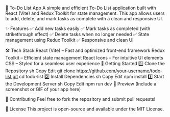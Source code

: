 📝 To-Do List App
A simple and efficient To-Do List application built with React (Vite) and Redux Toolkit for state management. This app allows users to add, delete, and mark tasks as complete with a clean and responsive UI.

✨ Features
✅ Add new tasks easily
✅ Mark tasks as completed (with strikethrough effect)
✅ Delete tasks when no longer needed
✅ State management using Redux Toolkit
✅ Responsive and clean UI

🛠️ Tech Stack
React (Vite) – Fast and optimized front-end framework
Redux Toolkit – Efficient state management
React Icons – For intuitive UI elements
CSS – Styled for a seamless user experience
🚀 Getting Started
1️⃣ Clone the Repository
sh
Copy
Edit
git clone https://github.com/your-username/todo-list.git
cd todo-list
2️⃣ Install Dependencies
sh
Copy
Edit
npm install
3️⃣ Start the Development Server
sh
Copy
Edit
npm run dev
📸 Preview
(Include a screenshot or GIF of your app here)

🤝 Contributing
Feel free to fork the repository and submit pull requests!

📜 License
This project is open-source and available under the MIT License.
